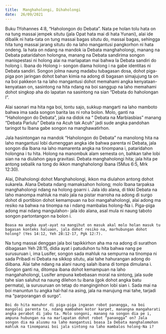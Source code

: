 ```yaml
---
title:  Manghaholongi, Dihaholongi
date:  26/09/2021
---
```


Buku 1Yohannes 4:8, “Haholongon do Debata”. Nata pe holan tolu hata on na tung massai jempek situtu (jala Opat hata mai di hata Yunani), alai ide dibalik ni hata-tata on tung massai bagas situtu do, massai bagas, sehingga hita tung massai jarang situtu do na laho mangantusi pangkorhon ni hata ondeng. Ia hata on ndang na mandok ia Debata manghaholongi, manang na Debata pataridahon holongna, manang na Debata sandirima songon manispestasi ni holong alai na marlapatan mai bahwa Ia Debata sandiri do holong i. Ibana do Holong i- songon diama holong i na gabe identitas ni Debata sandiri. Songon jolma naung madabu tubagasan dosa, dohot piga-piga pon jaringan dohot bahan kimia na adong di bagasan simajujung ta on na boi pakkeon ta na laho mangantusi dohot memahami angka kenyataan-kenyataan on, sasintong na hita ndang na boi sanggup na laho memahami dohot singkop aha do lapatan na sasintong na sian “Debata do haholongan I”.

Alai saonari ma hita nga boi, tontu sajo, sukkup mangarti na laho mamboto bahwa ima sada songon barita las ni roha bolon. Molo, ganti na “Haholongon do Debata”, jala na didok na “ Debata na Marbiasbias” manang “Debata Parlulu” Debata na Acuh tak Acuh” jadi sude angka pandohan taringot tu Ibana gabe songon na manghawatirhon.

Jala hasintongan na mandok “Haholongon do Debata” na manolong hita na laho mangantusi lobi dumenggan angka ide bahwa parenta ni Debata, jala songon dia Ibana na laho mamarenta angka na tinompana i, pataridahon holongna i tu hita. Holong na manombuk alam semesta on, bahkan tahe lobi sian na na diulahon gaya gravitasi. Debata manghaholongi hita;  jala hita pe antong sebalik na tong do ikkon manghaholongi Ibana (5Mus 6:5, Mrk 12:30).

Alai, Dihaholongi dohot Manghaholongi, ikkon ma diulahon antong dohot sukarela. Alana Debata ndang mamaksahon holong; molo Ibana tarpaksa manghaholongi ndang na holong goarni i. Jala ido alana, di tikki Debata na laho manompa mahluk na malo jala na pistar marroha na adong di surgo dohot di portibion dohot kemampuan na boi mangahaholongi, alai adong ma resiko na bahwa na tinompa na i ndang mambalas holong-Na i. Piga-piga adong mai ndang mangulahon- jala ido alana, asal mula ni naung taboto songon partontangon na bolon i.

`Boasa ma angka ayat-ayat na mangihut on masuk akal molo holan masuk tu bagasan konteks haluaon, jala dohot resiko na, marhubungan dohot holong? (Yes 14:12, Yeh 28:12-17, Pgk 12:7).`

Na tung massai denggan jala boi tapikkirhon aha ma na adong di surathon dibagasan Yeh 28:15, didia ayat i patuduhon tu hita bahwa nang pe surusuruan i, ima Lusifer, songon sada mahluk na sempurna na tinompa ni sada Pribadi ni Debata na sikkop situtu, alai tahe hahurangan adong do diibana. Alai tahe ndang na alani naung salah ibana di tompa dimulana i. Songon ganti na, ditompa ibana dohot kemampuan na laho mangahaholongi, Lusifer ampuna kebebasan moral na sintong, jala sude tahe sian saluhut na naung dilehon tu ibana (gok dohot angka batu permata), ia surusuruan on tetap do manginginhon lobi sian i. Sada mai na boi manuntun tu angka hal-hal na asing, jala na marujung mai tahe, tarjadi ma “parporangan di surgo”.

`Boi do hita manuhor di piga-piga inganan robot panangga, na boi mangoloi parenta ta, ndang mambahen kotor karpet, manangna mangaharati angka perabot di jabu ta. Molo songoni, manang na songon dia pe i, ampuna hubungan na na marlapatan dohot robot “panangga” on? Jala songon dia ma alusmu na laho mangantusi boasa Ia Debata manghalomohon mahluk na tinompanai boi jala sintong na laho mambalos holong-Na i?`